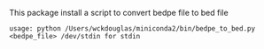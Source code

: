 This package install a script to convert bedpe file to bed file

```
usage: python /Users/wckdouglas/miniconda2/bin/bedpe_to_bed.py <bedpe_file> /dev/stdin for stdin
```
